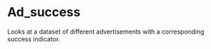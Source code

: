 # Ad_success
Looks at a dataset of different advertisements with a corresponding success indicator. 
